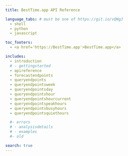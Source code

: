 ```yaml
---
title: BestTime.app API Reference

language_tabs: # must be one of https://git.io/vQNgJ
  - shell
  - python
  - javascript

toc_footers:
  - <a href='https://BestTime.app'>BestTime.app</a>

includes:
  - introduction
  # - gettingstarted
  - apireference
  - forecastendpoints
  - queryendpoints
  - queryendpointsweek
  - queryendpointsday
  - queryendpointshour
  - queryendpointshourcurrent
  - queryendpointspeakhours
  - queryendpointsbusyhours
  - queryendpointsquiethours

  #- errors
  # - analysisdetails
  # - examples
  #- old

search: true
---
```


